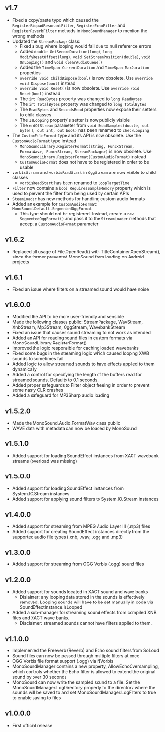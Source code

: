 ﻿## v1.7
- Fixed a copy/paste typo which caused the `RegisterBiquadResonantFilter`, `RegisterEchoFilter` and `RegisterReverbFilter` methods in `MonoSoundManager` to mention the wrong methods
- Updated the `StreamPackage` class:
  - Fixed a bug where looping would fail due to null reference errors
  - Added `double GetSecondDuration(long)`, `long ModifyResetOffset(long)`, `void SetStreamPosition(double)`, `void OnLooping()` and `void ClearAudioQueue()`
  - Added the `TimeSpan CurrentDuration` and `TimeSpan MaxDuration` properties
  - `override void ChildDispose(bool)` is now obsolete.  Use `override void Dispose(bool)` instead
  - `override void Reset()` is now obsolete.  Use `override void Reset(bool)` instead
  - The `int ReadBytes` property was changed to `long ReadBytes`
  - The `int TotalBytes` property was changed to `long TotalBytes`
  - The `ReadBytes` and `SecondsRead` properties now expose their setters to child classes
  - The `IsLooping` property's setter is now publicly visible
  - The `endOfStream` parameter from `void ReadSamples(double, out byte[], out int, out bool)` has been renamed to `checkLooping`
- The `CustomFileFormat` type and its API is now obsolete.  Use the `CustomAudioFormat` type instead
  - `MonoSoundLibrary.RegisterFormat(string, Func<Stream, FormatWav>, Func<Stream, StreamPackage>)` is now obsolete.  Use `MonoSoundLibrary.RegisterFormat(CustomAudioFormat)` instead
  - `CustomAudioFormat` does not have to be registered in order to be usable
- `vorbisStream` and `vorbisReadStart` in `OggStream` are now visible to child classes
  - `vorbisReadStart` has been renamed to `loopTargetTime`
- `Filter` now contains a `bool RequiresSampleMemory` property which is used to prevent the filter from being used by certain APIs
- `SteamLoader` has new methods for handling custom audio formats
- Added an example for `CustomAudioFormat`:  `MonoSound.Default.SegmentedOggFormat`
  - This type should not be registered.  Instead, create a `new SegmentedOggFormat()` and pass it to the `StreamLoader` methods that accept a `CustomAudioFormat` parameter

## v1.6.2
- Replaced all usage of File.OpenRead() with TitleContainer.OpenStream(), since the former prevented MonoSound from loading on Android projects

## v1.6.1
- Fixed an issue where filters on a streamed sound would have noise

## v1.6.0.0
- Modified the API to be more user-friendly and sensible
- Made the following classes public:  StreamPackage, WavStream, XnbStream, Mp3Stream, OggStream, WavebankStream
- Fixed an issue that causes sound streaming to not work as intended
- Added an API for reading sound files in custom formats via MonoSoundLibrary.RegisterFormat()
- Improved the logic responsible for caching loaded wavebanks
- Fixed some bugs in the streaming logic which caused looping XWB sounds to sometimes fail
- Added logic to allow streamed sounds to have effects applied to them dynamically
- Added a control for specifying the length of the buffers read for streamed sounds.  Defaults to 0.1 seconds.
- Added proper safeguards to Filter object freeing in order to prevent some nasty CLR crashes
- Added a safeguard for MP3Sharp audio loading

## v1.5.2.0
- Made the MonoSound.Audio.FormatWav class public
- WAVE data with metadata can now be loaded by MonoSound

## v1.5.1.0
- Added support for loading SoundEffect instances from XACT wavebank streams (overload was missing)

## v1.5.0.0
- Added support for loading SoundEffect instances from System.IO.Stream instances
- Added support for applying sound filters to System.IO.Stream instances

## v1.4.0.0
- Added support for streaming from MPEG Audio Layer III (.mp3) files
- Added support for creating SoundEffect instances directly from the supported audio file types (.xnb, .wav, .ogg and .mp3)

## v1.3.0.0
- Added support for streaming from OGG Vorbis (.ogg) sound files

## v1.2.0.0
- Added support for sounds located in XACT sound and wave banks
  - Dislaimer: any looping data stored in the sounds is effectively removed.  Looping sounds will have to be set manually in code via SoundEffectInstance.IsLooped
- Added a sub-manager for streaming sound effects from compiled XNB files and XACT wave banks.
  - Disclaimer: streamed sounds cannot have filters applied to them.

## v1.1.0.0
- Implemented the Freeverb (Reverb) and Echo sound filters from SoLoud
- Sound files can now be passed through multiple filters at once
- OGG Vorbis file format support (.ogg) via NVorbis
- MonoSoundManager contains a new property, AllowEchoOversampling, which controls whether the Echo filter is allowed to extend the original sound by over 30 seconds
- MonoSound can now write the sampled sound to a file.  Set the MonoSoundManager.LogDirectory property to the directory where the sounds will be saved to and set MonoSoundManager.LogFilters to true to enable saving to files

## v1.0.0.0
- First official release